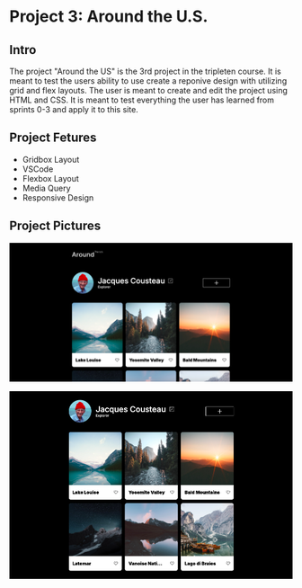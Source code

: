 # Project 3: Around the U.S.

## Intro

The project "Around the US" is the 3rd project in the tripleten course. It is meant to test the users ability to use create a reponive design with utilizing grid and flex layouts. The user is meant to create and edit the project using HTML and CSS. It is meant to test everything the user has learned from sprints 0-3 and apply it to this site. 

## Project Fetures

- Gridbox Layout
- VSCode
- Flexbox Layout
- Media Query
- Responsive Design

## Project Pictures

![Project 3 Desktop View 1](./images/demo/Halfview.png)

![Project 3 Desktop View 2](./images/demo/fullview.png)
